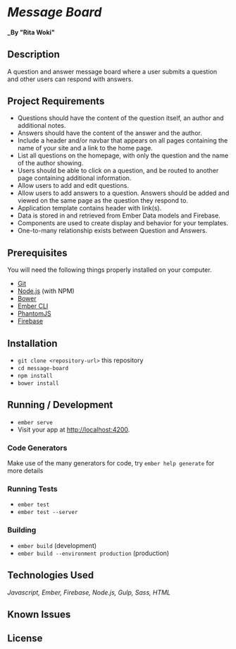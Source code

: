 # _Message Board_

####  _By "Rita Woki"
## Description

A question and answer message board where a user submits a question and other users can respond with answers.

## Project Requirements

* Questions should have the content of the question itself, an author and additional notes.
* Answers should have the content of the answer and the author.
* Include a header and/or navbar that appears on all pages containing the name of your site and a link to the home page.
* List all questions on the homepage, with only the question and the name of the author showing.
* Users should be able to click on a question, and be routed to another page containing additional information.
* Allow users to add and edit questions.
* Allow users to add answers to a question. Answers should be added and viewed on the same page as the question they respond to.
* Application template contains header with link(s).
* Data is stored in and retrieved from Ember Data models and Firebase.
* Components are used to create display and behavior for your templates.
* One-to-many relationship exists between Question and Answers.

## Prerequisites

You will need the following things properly installed on your computer.

* [Git](https://git-scm.com/)
* [Node.js](https://nodejs.org/) (with NPM)
* [Bower](https://bower.io/)
* [Ember CLI](https://ember-cli.com/)
* [PhantomJS](http://phantomjs.org/)
* [Firebase](https://firebase.google.com)

## Installation

* `git clone <repository-url>` this repository
* `cd message-board`
* `npm install`
* `bower install`

## Running / Development

* `ember serve`
* Visit your app at [http://localhost:4200](http://localhost:4200).

### Code Generators

Make use of the many generators for code, try `ember help generate` for more details

### Running Tests

* `ember test`
* `ember test --server`

### Building

* `ember build` (development)
* `ember build --environment production` (production)

## Technologies Used

_Javascript, Ember, Firebase, Node.js, Gulp, Sass, HTML_

## Known Issues

## License
